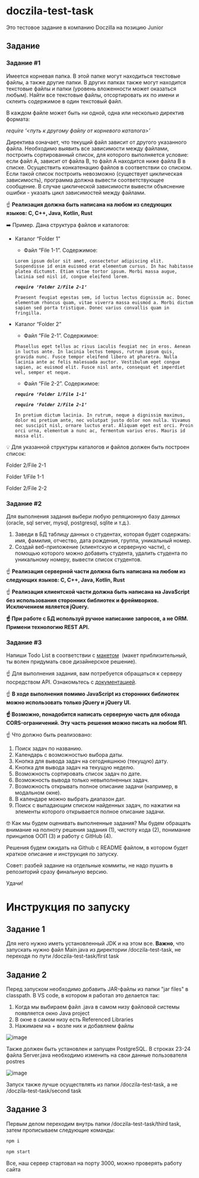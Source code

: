 # doczila-test-task
Это тестовое задание в компанию Doczilla на позицию Junior

## Задание
### **Задание #1**

Имеется корневая папка. В этой папке могут находиться текстовые файлы, а также другие папки. В других папках также могут находится текстовые файлы и папки (уровень вложенности может оказаться любым). Найти все текстовые файлы, отсортировать их по имени и склеить содержимое в один текстовый файл.

В каждом файле может быть ни одной, одна или несколько директив формата:

*require ‘<путь к другому файлу от корневого каталога>’*

Директива означает, что текущий файл зависит от другого указанного файла. Необходимо выявить все зависимости между файлами, построить сортированный список, для которого выполняется условие: если файл А, зависит от файла В, то файл А находится ниже файла В в списке. Осуществить конкатенацию файлов в соответствии со списком. Если такой список построить невозможно (существует циклическая зависимость), программа должна вывести соответствующее сообщение. В случае циклической зависимости вывести объяснение ошибки - указать цикл зависимостей между файлами.

☝ **Реализация должна быть написана на любом из следующих языков: C, C++, Java, Kotlin, Rust**

➡️ Пример. Дана структура файлов и каталогов:

- Каталог “Folder 1”
    - Файл “File 1-1”. Содержимое:
    
    `Lorem ipsum dolor sit amet, consectetur adipiscing elit. Suspendisse id enim euismod erat elementum cursus. In hac habitasse platea dictumst. Etiam vitae tortor ipsum. Morbi massa augue, lacinia sed nisl id, congue eleifend lorem.`
    
    ***`require ‘Folder 2/File 2-1’`***
    
    `Praesent feugiat egestas sem, id luctus lectus dignissim ac. Donec elementum rhoncus quam, vitae viverra massa euismod a. Morbi dictum sapien sed porta tristique. Donec varius convallis quam in fringilla.`
    
- Каталог “Folder 2”
    - Файл “File 2-1”. Содержимое:
    
    `Phasellus eget tellus ac risus iaculis feugiat nec in eros. Aenean in luctus ante. In lacinia lectus tempus, rutrum ipsum quis, gravida nunc. Fusce tempor eleifend libero at pharetra. Nulla lacinia ante ac felis malesuada auctor. Vestibulum eget congue sapien, ac euismod elit. Fusce nisl ante, consequat et imperdiet vel, semper et neque.`
    
    - Файл “File 2-2”. Содержимое:
    
    ***`require ‘Folder 1/File 1-1’`***
    
    ***`require ‘Folder 2/File 2-1’`***
    
    `In pretium dictum lacinia. In rutrum, neque a dignissim maximus, dolor mi pretium ante, nec volutpat justo dolor non nulla. Vivamus nec suscipit nisl, ornare luctus erat. Aliquam eget est orci. Proin orci urna, elementum a nunc ac, fermentum varius eros. Mauris id massa elit.`
    

💡 Для указанной структуры каталогов и файлов должен быть построен список:

Folder 2/File 2-1

Folder 1/File 1-1

Folder 2/File 2-2

### **Задание #2**

Для выполнения задания выбери любую реляционную базу данных (oracle, sql server, mysql, postgresql, sqlite и т.д.).

1. Заведи в БД таблицу данных о студентах, которая будет содержать: имя, фамилия, отчество, дата рождения, группа, уникальный номер.
2. Создай веб-приложение (клиентскую и серверную части), с помощью которого можно добавить студента, удалить студента по уникальному номеру, вывести список студентов.

☝ **Реализация серверной части должна быть написана на любом из следующих языков: C, C++, Java, Kotlin, Rust**

☝ **Реализация клиентской части должна быть написана на JavaScript без использования сторонних библиотек и фреймворков. Исключением является jQuery.**

**☝ При работе с БД используй ручное написание запросов, а не ORM. Примени технологию REST API.**

### **Задание #3**

Напиши Todo List в соответствии с [макетом](https://www.figma.com/file/vBoI7L0RN55cH4pB9TTShS/%D0%9C%D0%B0%D0%BA%D0%B5%D1%82-%D1%81%D1%82%D1%80%D0%B0%D0%BD%D0%B8%D1%86%D1%8B-%D0%B4%D0%BB%D1%8F-%D0%B7%D0%B0%D0%B4%D0%B0%D0%BD%D0%B8%D1%8F-3?node-id=0%3A1)  (макет приблизительный, ты волен придумать свое дизайнерское решение).

☝ Для выполнения задания, вам потребуется обращаться к серверу посредством API. Ознакомьтесь с [документацией](https://todo.doczilla.pro/swagger-ui/index.html?configUrl=/v3/api-docs/swagger-config).

☝ **В ходе выполнения помимо JavaScript из сторонних библиотек можно использовать только jQuery и jQuery UI.**

**☝ Возможно, понадобится написать серверную часть для обхода CORS-ограничений. Эту часть решения можно писать на любом ЯП.**

☝ Что должно быть реализовано:

1. Поиск задач по названию.
2. Календарь с возможностью выбора даты.
3. Кнопка для вывода задач на сегодняшнюю (текущую) дату.
4. Кнопка для вывода задач на текущую неделю.
5. Возможность сортировать список задач по дате.
6. Возможность вывода только невыполненных задач.
7. Возможность открывать полное описание задачи (например, в модальном окне).
8. В календаре можно выбрать диапазон дат.
9. Поиск с выпадающим списком найденных задач, по нажатии на элементы которого открывается полное описание задачи.

🤓 Как мы будем оценивать выполненные задания? Мы будем обращать внимание на полноту решения задания (1), чистоту кода (2), понимание принципов ООП (3) и работу с GitHub (4).

Решения будем ожидать на Github с README файлом, в котором будет краткое описание и инструкция по запуску.

Совет: разбей задание на отдельные коммиты, не надо пушить в репозиторий сразу финальную версию.

Удачи!

# **Инструкция по запуску**
## Задание 1
Для него нужно иметь установленный JDK и на этом все. **Важно**, что запускать нужно файл Main.java из директории /doczila-test-task, не переходя по пути /doczila-test-task/first task

## Задание 2
Перед запуском необходимо добавить JAR-файлы из папки "jar files" в classpath. В VS code, в котором я работал это делается так:
1. Когда мы выбираем файл .java в самом низу файловой системы появляется окно Java project
2. В окне в самом низу есть Referenced Libraries
3. Нажимаем на + возле них и добавляем файлы

![image](https://github.com/Wozgard/doczila-test-task/assets/85787438/9f8be44b-647d-4be7-b653-f46370986fdd)

Также должен быть установлен и запущен PostgreSQL. В строках 23-24 файла Server.java необходимо изменить на свои данные пользователя postres

![image](https://github.com/Wozgard/doczila-test-task/assets/85787438/c7e1e0ba-c649-4817-ac21-09cdb2574e33)

Запуск также лучше осуществлять из папки /doczila-test-task, а не /doczila-test-task/second task

## Задание 3
Первым делом переходим внутрь папки /doczila-test-task/third task, затем прописываем следующие команды:
```bash
npm i
```
```bash
npm start
```
Все, наш сервер стартовал на порту 3000, можно проверять работу сайта
